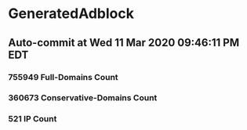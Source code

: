 # GeneratedAdblock
## Auto-commit at Wed 11 Mar 2020 09:46:11 PM EDT
### 755949 Full-Domains Count
### 360673 Conservative-Domains Count
### 521 IP Count
